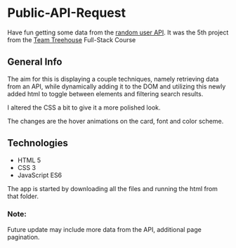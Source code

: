 # Public-API-Request
Have fun getting some data from the [random user API](https://randomuser.me/api/). It was the 5th project from the [Team Treehouse](https://teamtreehouse.com/home) Full-Stack Course

## General Info

The aim for this is displaying a couple techniques, namely retrieving data from an API, while dynamically adding it to the DOM and utilizing 
this newly added html to toggle between elements and filtering search results.

I altered the CSS a bit to give it a more polished look. 

The changes are the hover animations on the card, font and color scheme.

## Technologies

* HTML 5   
* CSS 3
* JavaScript ES6 

The app is started by downloading all the files and running the html from that folder. 
### Note:

Future update may include more data from the API, additional page pagination. 
